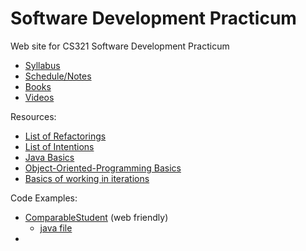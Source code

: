 Software Development Practicum
==============================

Web site for CS321 Software Development Practicum

- [Syllabus](syllabus.md)
- [Schedule/Notes](schedule.md)
- [Books](books.md)
- [Videos](videos.md)

Resources:

- [List of Refactorings](cheatsheets/refactorings.md)
- [List of Intentions](cheatsheets/intentions.md)
- [Java Basics](cheatsheets/javaBasics.md)
- [Object-Oriented-Programming Basics](cheatsheets/OOPBasics.md)
- [Basics of working in iterations](cheatsheets/iterationBasics.md)

Code Examples:

- [ComparableStudent](codeExamples/ComparableStudent.java.md) (web friendly)
    - [java file](codeExamples/ComparableStudent.java)
- 
